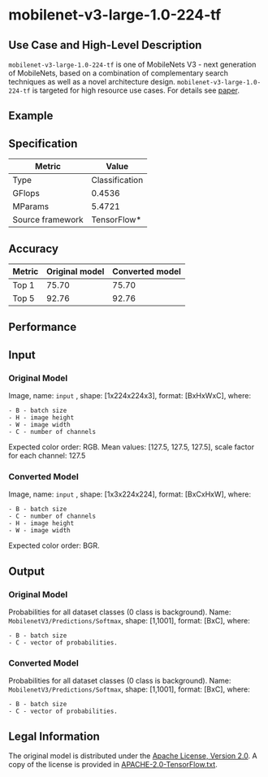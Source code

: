 # mobilenet-v3-large-1.0-224-tf

## Use Case and High-Level Description

`mobilenet-v3-large-1.0-224-tf` is one of MobileNets V3 - next generation of MobileNets,
based on a combination of complementary search techniques as well as a novel architecture design.
`mobilenet-v3-large-1.0-224-tf` is targeted for high resource use cases.
For details see [paper](https://arxiv.org/abs/1905.02244).

## Example

## Specification

| Metric                          | Value                                     |
|---------------------------------|-------------------------------------------|
| Type                            | Classification                            |
| GFlops                          | 0.4536                                    |
| MParams                         | 5.4721                                    |
| Source framework                | TensorFlow\*                              |

## Accuracy

| Metric | Original model | Converted model |
| ------ | -------------- | --------------- |
| Top 1  | 75.70          | 75.70           |
| Top 5  | 92.76          | 92.76           |

## Performance

## Input

### Original Model

Image, name: `input` , shape: [1x224x224x3], format: [BxHxWxC], where:

    - B - batch size
    - H - image height
    - W - image width
    - C - number of channels

   Expected color order: RGB.
   Mean values: [127.5, 127.5, 127.5], scale factor for each channel: 127.5

### Converted Model

Image, name: `input` , shape: [1x3x224x224], format: [BxCxHxW], where:

    - B - batch size
    - C - number of channels
    - H - image height
    - W - image width

   Expected color order: BGR.

## Output

### Original Model

Probabilities for all dataset classes (0 class is background). Name: `MobilenetV3/Predictions/Softmax`,
shape: [1,1001], format: [BxC],
    where:

    - B - batch size
    - C - vector of probabilities.

### Converted Model

Probabilities for all dataset classes (0 class is background). Name: `MobilenetV3/Predictions/Softmax`,
shape: [1,1001], format: [BxC],
    where:

    - B - batch size
    - C - vector of probabilities.

## Legal Information

The original model is distributed under the
[Apache License, Version 2.0](https://raw.githubusercontent.com/tensorflow/models/master/LICENSE).
A copy of the license is provided in [APACHE-2.0-TensorFlow.txt](../licenses/APACHE-2.0-TensorFlow.txt).
